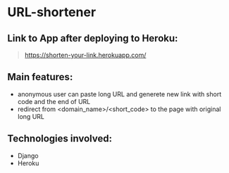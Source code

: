 # URL-shortener

## Link to App after deploying to Heroku:
> https://shorten-your-link.herokuapp.com/

## Main features:
- anonymous user can paste long URL and generete new link with short code and the end of URL
- redirect from <domain_name>/<short_code> to the page with original long URL

## Technologies involved:
- Django
- Heroku
